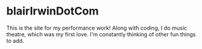 # blairIrwinDotCom
This is the site for my performance work! 
Along with coding, I do music theatre, which was my first love.
I'm constantly thinking of other fun things to add.
